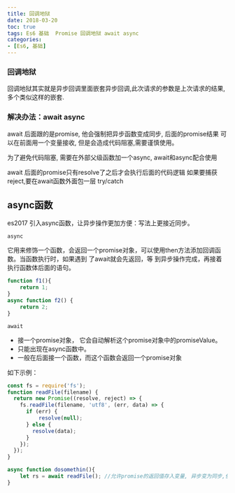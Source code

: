 ```yaml
---
title: 回调地狱
date: 2018-03-20
toc: true
tags: Es6 基础  Promise 回调地狱 await async
categories:
- [Es6, 基础]
---
```


### 回调地狱

回调地狱其实就是异步回调里面嵌套异步回调,此次请求的参数是上次请求的结果,
多个类似这样的嵌套.

### 解决办法：await  async

await 后面跟的是promise, 他会强制把异步函数变成同步, 后面的promise结果
可以在前面用一个变量接收, 但是会造成代码阻塞,需要谨慎使用。

为了避免代码阻塞, 需要在外部父级函数加一个async, await和async配合使用

await 后面的promise只有resolve了之后才会执行后面的代码逻辑
如果要捕获reject,要在await函数外面包一层 try/catch

## async函数

es2017 引入async函数，让异步操作更加方便：写法上更接近同步。

`async`

它用来修饰一个函数，会返回一个promise对象，可以使用then方法添加回调函数。当函数执行时，如果遇到 了await就会先返回，等 到异步操作完成，再接着执行函数体后面的语句。

```javascript
function f1(){
	return 1;
}
async function f2() {
	return 2;
}

```



`await`

- 接一个promise对象， 它会自动解析这个promise对象中的promiseValue。
- 只能出现在async函数中。
- 一般在后面接一个函数，而这个函数会返回一个promise对象

如下示例：

```javascript
const fs = require('fs');
function readFile(filename) {
  return new Promise((resolve, reject) => {
    fs.readFile(filename, 'utf8', (err, data) => {
      if (err) {
          resolve(null);
      } else {
        resolve(data);
      }
    });
  });
}

async function dosomethin(){
    let rs = await readFile(); //允许promise的返回值存入变量, 异步变为同步,使代码更优雅
} 
```



